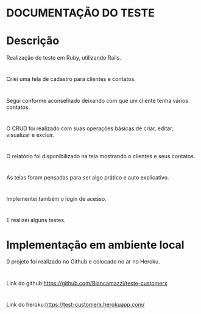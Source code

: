 # DOCUMENTAÇÃO DO TESTE

# Descrição
Realização do teste em Ruby, utilizando Rails.
#
Criei uma tela de cadastro para clientes e contatos.
#
Segui conforme aconselhado deixando com que um cliente tenha vários contatos.
#
O CRUD foi realizado com suas operações básicas de criar, editar, visualizar e excluir.
#
O relatório foi disponibilizado na tela mostrando o clientes e seus contatos.
#
As telas foram pensadas para ser algo prático e auto explicativo.
#
Implementei também o login de acesso.
#
E realizei alguns testes.

# Implementação em ambiente local
0 projeto foi realizado no Github e colocado no ar no Heroku.
#
Link do github:https://github.com/Biancamazzi/teste-customerx
#
Link do heroku:https://test-customerx.herokuapp.com/
